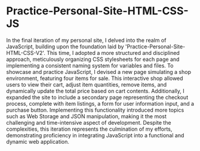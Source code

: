 # Practice-Personal-Site-HTML-CSS-JS

In the final iteration of my personal site, I delved into the realm of JavaScript, building upon the foundation laid by 'Practice-Personal-Site-HTML-CSS-V2'. This time, I adopted a more structured and disciplined approach,
meticulously organizing CSS stylesheets for each page and implementing a consistent naming system for variables and files. To showcase and practice JavaScript, I devised a new page simulating a shop environment, featuring four
items for sale. This interactive shop allowed users to view their cart, adjust item quantities, remove items, and dynamically update the total price based on cart contents. Additionally, I expanded the site to include a secondary
page representing the checkout process, complete with item listings, a form for user information input, and a purchase button. Implementing this functionality introduced more topics such as Web Storage and JSON manipulation, 
making it the most challenging and time-intensive aspect of development. Despite the complexities, this iteration represents the culmination of my efforts, demonstrating proficiency in integrating JavaScript into a functional
and dynamic web application.
